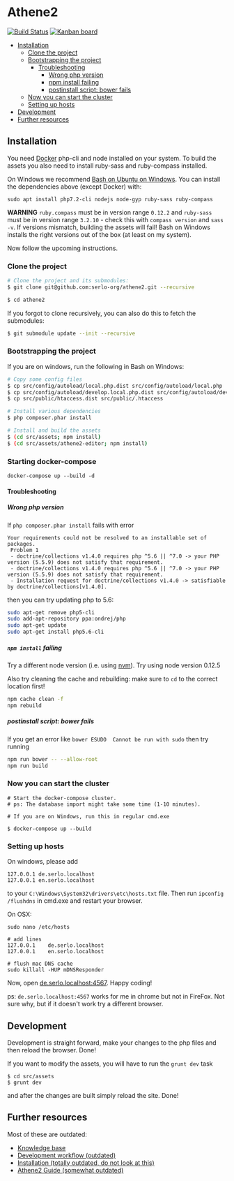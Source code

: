 # Athene2

[![Build Status](https://travis-ci.org/serlo-org/athene2.svg)](https://travis-ci.org/serlo-org/athene2) [![Kanban board](https://img.shields.io/badge/Kanban-board-brightgreen.svg)](https://github.com/serlo-org/athene2/projects/1)

<!-- START doctoc generated TOC please keep comment here to allow auto update -->
<!-- DON'T EDIT THIS SECTION, INSTEAD RE-RUN doctoc TO UPDATE -->


- [Installation](#installation)
  - [Clone the project](#clone-the-project)
  - [Bootstrapping the project](#bootstrapping-the-project)
    - [Troubleshooting](#troubleshooting)
      - [Wrong php version](#wrong-php-version)
      - [npm install failing](#npm-install-failing)
      - [postinstall script: bower fails](#postinstall-script-bower-fails)
  - [Now you can start the cluster](#now-you-can-start-the-cluster)
  - [Setting up hosts](#setting-up-hosts)
- [Development](#development)
- [Further resources](#further-resources)

<!-- END doctoc generated TOC please keep comment here to allow auto update -->

## Installation

You need [Docker](https://docs.docker.com/engine/installation/) php-cli and node installed on your system.
To build the assets you also need to install ruby-sass and ruby-compass installed.

On Windows we recommend [Bash on Ubuntu on Windows](https://msdn.microsoft.com/de-de/commandline/wsl/about). You can
install the dependencies above (except Docker) with:

```
sudo apt install php7.2-cli nodejs node-gyp ruby-sass ruby-compass
```

**WARNING** `ruby.compass` must be in version range `0.12.2` and `ruby-sass` must be in version range `3.2.10` - check this with
`compass version` and `sass -v`. If versions mismatch, building the assets will fail! Bash on Windows installs
the right versions out of the box (at least on my system).

Now follow the upcoming instructions.

### Clone the project

```sh
# Clone the project and its submodules:
$ git clone git@github.com:serlo-org/athene2.git --recursive

$ cd athene2
```

If you forgot to clone recursively, you can also do this to fetch the submodules:

```sh
$ git submodule update --init --recursive
```

### Bootstrapping the project

If you are on windows, run the following in Bash on Windows:

```sh
# Copy some config files
$ cp src/config/autoload/local.php.dist src/config/autoload/local.php
$ cp src/config/autoload/develop.local.php.dist src/config/autoload/develop.local.php
$ cp src/public/htaccess.dist src/public/.htaccess

# Install various dependencies
$ php composer.phar install

# Install and build the assets
$ (cd src/assets; npm install)
$ (cd src/assets/athene2-editor; npm install)
```

### Starting docker-compose

```
docker-compose up --build -d
```

#### Troubleshooting
##### Wrong php version
If `php composer.phar install` fails with error
```
Your requirements could not be resolved to an installable set of packages.           
 Problem 1
 - doctrine/collections v1.4.0 requires php ^5.6 || ^7.0 -> your PHP version (5.5.9) does not satisfy that requirement.                                   
 - doctrine/collections v1.4.0 requires php ^5.6 || ^7.0 -> your PHP version (5.5.9) does not satisfy that requirement.                                   
 - Installation request for doctrine/collections v1.4.0 -> satisfiable by doctrine/collections[v1.4.0].                                           
```
then you can try updating php to 5.6:

```sh
sudo apt-get remove php5-cli
sudo add-apt-repository ppa:ondrej/php
sudo apt-get update
sudo apt-get install php5.6-cli
```

##### `npm install` failing
Try a different node version (i.e. using [nvm](https://github.com/creationix/nvm)). Try using node version 0.12.5

Also try cleaning the cache and rebuilding:
make sure to `cd` to the correct location first!
```sh
npm cache clean -f
npm rebuild
```

##### postinstall script: bower fails
If you get an error like `bower ESUDO  Cannot be run with sudo` then try running
```sh
npm run bower -- --allow-root
npm run build
```

### Now you can start the cluster

```
# Start the docker-compose cluster.
# ps: The database import might take some time (1-10 minutes).

# If you are on Windows, run this in regular cmd.exe

$ docker-compose up --build
```

### Setting up hosts

On windows, please add

```
127.0.0.1 de.serlo.localhost
127.0.0.1 en.serlo.localhost
```

to your `C:\Windows\System32\drivers\etc\hosts.txt` file. Then run `ipconfig /flushdns` in cmd.exe and
restart your browser.

On OSX:

```
sudo nano /etc/hosts

# add lines
127.0.0.1    de.serlo.localhost
127.0.0.1    en.serlo.localhost

# flush mac DNS cache
sudo killall -HUP mDNSResponder
```

Now, open [de.serlo.localhost:4567](de.serlo.localhost:4567). Happy coding!

ps: `de.serlo.localhost:4567` works for me in chrome but not in FireFox. Not sure why, but if it doesn't work try
a different browser.

## Development

Development is straight forward, make your changes to the php files and then reload the browser. Done!

If you want to modify the assets, you will have to run the `grunt dev` task

```
$ cd src/assets
$ grunt dev
```

and after the changes are built simply reload the site. Done!

## Further resources

Most of these are outdated:

* [Knowledge base](https://github.com/serlo-org/athene2/wiki/Knowledge-base)
* [Development workflow (outdated)](https://github.com/serlo-org/athene2/wiki/Development-workflow)
* [Installation (totally outdated, do not look at this)](https://github.com/serlo-org/athene2/wiki/Installation)
* [Athene2 Guide (somewhat outdated)](https://serlo-org.github.io/athene2-guide/)
